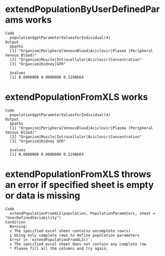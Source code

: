 # extendPopulationByUserDefinedParams works

    Code
      population$getParameterValuesForIndividual(4)
    Output
      $paths
      [1] "Organism|PeripheralVenousBlood|Aciclovir|Plasma (Peripheral Venous Blood)"
      [2] "Organism|Muscle|Intracellular|Aciclovir|Concentration"                    
      [3] "Organism|Kidney|GFR"                                                      
      
      $values
      [1] 0.0000000 0.0000000 0.1198664
      

# extendPopulationFromXLS works

    Code
      population$getParameterValuesForIndividual(4)
    Output
      $paths
      [1] "Organism|PeripheralVenousBlood|Aciclovir|Plasma (Peripheral Venous Blood)"
      [2] "Organism|Muscle|Intracellular|Aciclovir|Concentration"                    
      [3] "Organism|Kidney GFR"                                                      
      
      $values
      [1] 0.0000000 0.0000000 0.1198664
      

# extendPopulationFromXLS throws an error if specified sheet is empty or data is missing

    Code
      extendPopulationFromXLS(population, PopulationParameters, sheet = "UserDefinedVariability")
    Condition
      Warning:
      x The specified excel sheet contains uncomplete row(s)
      i Using only complete rows to define population parameters
      Error in `extendPopulationFromXLS()`:
      x The specified excel sheet does not contain any complete row
      * Please fill all the columns and try again.

